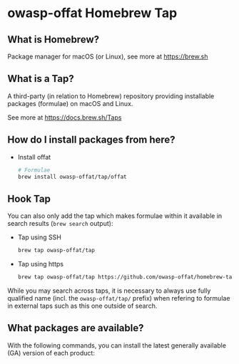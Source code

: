 # owasp-offat Homebrew Tap

## What is Homebrew?

Package manager for macOS (or Linux), see more at https://brew.sh

## What is a Tap?

A third-party (in relation to Homebrew) repository providing installable
packages (formulae) on macOS and Linux.

See more at https://docs.brew.sh/Taps

## How do I install packages from here?

* Install offat

    ```bash
    # Formulae
    brew install owasp-offat/tap/offat
    ```

## Hook Tap

You can also only add the tap which makes formulae within it
available in search results (`brew search` output):

* Tap using SSH 
    
    ```bash
    brew tap owasp-offat/tap
    ```

* Tap using https

    ```bash
    brew tap owasp-offat/tap https://github.com/owasp-offat/homebrew-tap
    ```

While you may search across taps, it is necessary to always use
fully qualified name (incl. the `owasp-offat/tap/` prefix)
when refering to formulae in external taps such as this one
outside of search.

## What packages are available?

With the following commands, you can install the latest generally available (GA) version of each product:



